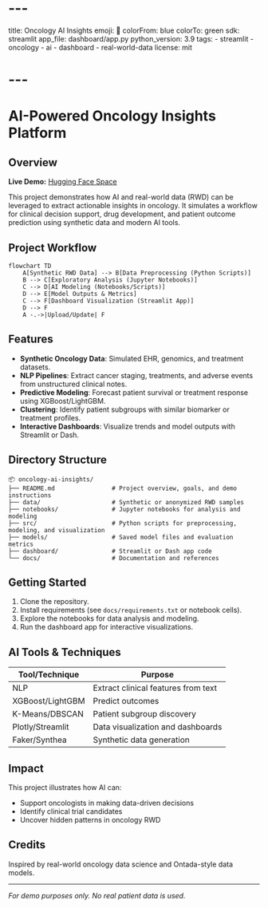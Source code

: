 # ---
title: Oncology AI Insights
emoji: 🧬
colorFrom: blue
colorTo: green
sdk: streamlit
app_file: dashboard/app.py
python_version: 3.9
tags:
	- streamlit
	- oncology
	- ai
	- dashboard
	- real-world-data
license: mit
# ---
# AI-Powered Oncology Insights Platform

## Overview

**Live Demo:** [Hugging Face Space](https://huggingface.co/spaces/zhangju2023/oncology-ai-insights)

This project demonstrates how AI and real-world data (RWD) can be leveraged to extract actionable insights in oncology. It simulates a workflow for clinical decision support, drug development, and patient outcome prediction using synthetic data and modern AI tools.

## Project Workflow


```mermaid
flowchart TD
	A[Synthetic RWD Data] --> B[Data Preprocessing (Python Scripts)]
	B --> C[Exploratory Analysis (Jupyter Notebooks)]
	C --> D[AI Modeling (Notebooks/Scripts)]
	D --> E[Model Outputs & Metrics]
	C --> F[Dashboard Visualization (Streamlit App)]
	D --> F
	A -.->|Upload/Update| F
```

## Features
- **Synthetic Oncology Data**: Simulated EHR, genomics, and treatment datasets.
- **NLP Pipelines**: Extract cancer staging, treatments, and adverse events from unstructured clinical notes.
- **Predictive Modeling**: Forecast patient survival or treatment response using XGBoost/LightGBM.
- **Clustering**: Identify patient subgroups with similar biomarker or treatment profiles.
- **Interactive Dashboards**: Visualize trends and model outputs with Streamlit or Dash.

## Directory Structure
```
📦 oncology-ai-insights/
├── README.md                # Project overview, goals, and demo instructions
├── data/                    # Synthetic or anonymized RWD samples
├── notebooks/               # Jupyter notebooks for analysis and modeling
├── src/                     # Python scripts for preprocessing, modeling, and visualization
├── models/                  # Saved model files and evaluation metrics
├── dashboard/               # Streamlit or Dash app code
└── docs/                    # Documentation and references
```

## Getting Started
1. Clone the repository.
2. Install requirements (see `docs/requirements.txt` or notebook cells).
3. Explore the notebooks for data analysis and modeling.
4. Run the dashboard app for interactive visualizations.

## AI Tools & Techniques
| Tool/Technique        | Purpose                                                                 |
|----------------------|-------------------------------------------------------------------------|
| NLP                  | Extract clinical features from text                                      |
| XGBoost/LightGBM     | Predict outcomes                                                        |
| K-Means/DBSCAN       | Patient subgroup discovery                                              |
| Plotly/Streamlit     | Data visualization and dashboards                                       |
| Faker/Synthea        | Synthetic data generation                                               |

## Impact
This project illustrates how AI can:
- Support oncologists in making data-driven decisions
- Identify clinical trial candidates
- Uncover hidden patterns in oncology RWD

## Credits
Inspired by real-world oncology data science and Ontada-style data models.

---

*For demo purposes only. No real patient data is used.*
